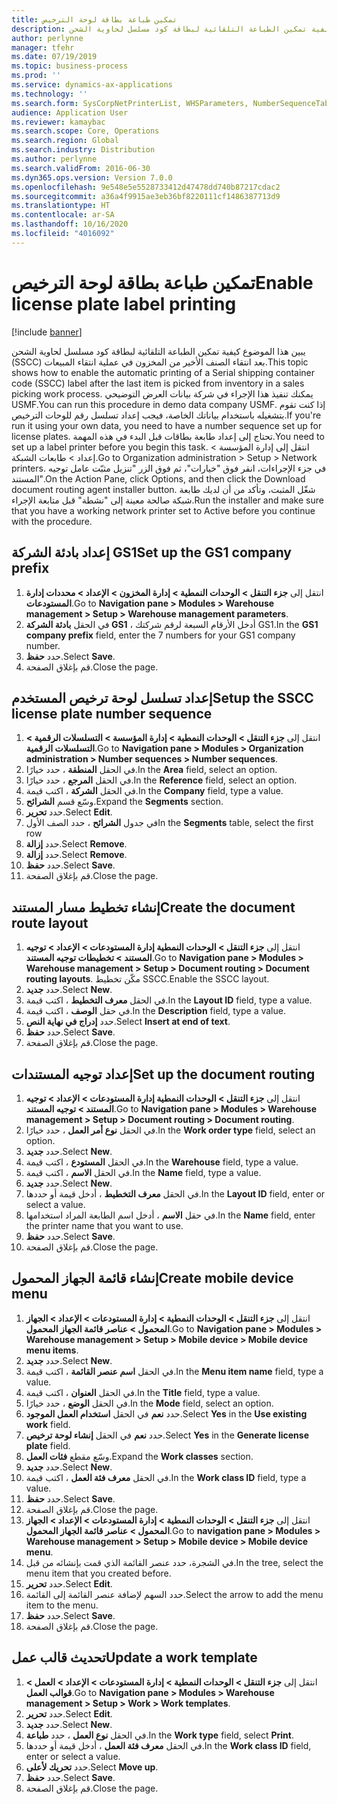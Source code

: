 ```yaml
---
title: تمكين طباعة بطاقة لوحة الترخيص
description: يبين هذا الموضوع كيفية تمكين الطباعة التلقائية لبطاقة كود مسلسل لحاوية الشحن (SSCC)‬ بعد انتقاء الصنف الأخير من المخزون في عملية انتقاء المبيعات.
author: perlynne
manager: tfehr
ms.date: 07/19/2019
ms.topic: business-process
ms.prod: ''
ms.service: dynamics-ax-applications
ms.technology: ''
ms.search.form: SysCorpNetPrinterList, WHSParameters, NumberSequenceTableListPage, NumberSequenceDetails, WHSDocumentRoutingLayout, WHSDocumentRouting, WHSRFMenuItem, WHSRFMenu, WHSWorkTemplateTable, WHSLicensePlateLabelBuildConfig, WHSLicensePlateLabel
audience: Application User
ms.reviewer: kamaybac
ms.search.scope: Core, Operations
ms.search.region: Global
ms.search.industry: Distribution
ms.author: perlynne
ms.search.validFrom: 2016-06-30
ms.dyn365.ops.version: Version 7.0.0
ms.openlocfilehash: 9e548e5e5528733412d47478dd740b87217cdac2
ms.sourcegitcommit: a36a4f9915ae3eb36bf8220111cf1486387713d9
ms.translationtype: HT
ms.contentlocale: ar-SA
ms.lasthandoff: 10/16/2020
ms.locfileid: "4016092"
---
```

# <a name="enable-license-plate-label-printing"></a><span data-ttu-id="2199c-103">تمكين طباعة بطاقة لوحة الترخيص</span><span class="sxs-lookup"><span data-stu-id="2199c-103">Enable license plate label printing</span></span>

[!include [banner](../../includes/banner.md)]

<span data-ttu-id="2199c-104">يبين هذا الموضوع كيفية تمكين الطباعة التلقائية لبطاقة كود مسلسل لحاوية الشحن (SSCC)‬ بعد انتقاء الصنف الأخير من المخزون في عملية انتقاء المبيعات.</span><span class="sxs-lookup"><span data-stu-id="2199c-104">This topic shows how to enable the automatic printing of a Serial shipping container code (SSCC) label after the last item is picked from inventory in a sales picking work process.</span></span> <span data-ttu-id="2199c-105">يمكنك تنفيذ هذا الإجراء في شركة بيانات العرض التوضيحي USMF.</span><span class="sxs-lookup"><span data-stu-id="2199c-105">You can run this procedure in demo data company USMF.</span></span> <span data-ttu-id="2199c-106">إذا كنت تقوم بتشغيله باستخدام بياناتك الخاصة، فيجب إعداد تسلسل رقم للوحات الترخيص.</span><span class="sxs-lookup"><span data-stu-id="2199c-106">If you're run it using your own data, you need to have a number sequence set up for license plates.</span></span> <span data-ttu-id="2199c-107">تحتاج إلى إعداد طابعة بطاقات قبل البدء في هذه المهمة.</span><span class="sxs-lookup"><span data-stu-id="2199c-107">You need to set up a label printer before you begin this task.</span></span> <span data-ttu-id="2199c-108">انتقل إلى إدارة المؤسسة > إعداد > طابعات الشبكة‬.</span><span class="sxs-lookup"><span data-stu-id="2199c-108">Go to Organization administration > Setup > Network printers.</span></span> <span data-ttu-id="2199c-109">في جزء الإجراءات، انقر فوق "خيارات"، ثم فوق الزر "تنزيل مثبّت عامل توجيه المستند‬".</span><span class="sxs-lookup"><span data-stu-id="2199c-109">On the Action Pane, click Options, and then click the Download document routing agent installer button.</span></span> <span data-ttu-id="2199c-110">شغّل المثبت، وتأكد من أن لديك طابعة شبكة صالحة معينة إلى "نشطة" قبل متابعة الإجراء.</span><span class="sxs-lookup"><span data-stu-id="2199c-110">Run the installer and make sure that you have a working network printer set to Active before you continue with the procedure.</span></span>


## <a name="set-up-the-gs1-company-prefix"></a><span data-ttu-id="2199c-111">إعداد بادئة الشركة GS1</span><span class="sxs-lookup"><span data-stu-id="2199c-111">Set up the GS1 company prefix</span></span>
1. <span data-ttu-id="2199c-112">انتقل إلى **جزء التنقل > الوحدات النمطية > إدارة المخزون > الإعداد > محددات إدارة المستودعات‬**.</span><span class="sxs-lookup"><span data-stu-id="2199c-112">Go to **Navigation pane > Modules > Warehouse management > Setup > Warehouse management parameters**.</span></span>
2. <span data-ttu-id="2199c-113">في الحقل **بادئة الشركة GS1** ، أدخل الأرقام السبعة لرقم شركتك GS1.</span><span class="sxs-lookup"><span data-stu-id="2199c-113">In the **GS1 company prefix** field, enter the 7 numbers for your GS1 company number.</span></span>
3. <span data-ttu-id="2199c-114">حدد **حفظ**.</span><span class="sxs-lookup"><span data-stu-id="2199c-114">Select **Save**.</span></span>
4. <span data-ttu-id="2199c-115">قم بإغلاق الصفحة.</span><span class="sxs-lookup"><span data-stu-id="2199c-115">Close the page.</span></span>

## <a name="setup-the-sscc-license-plate-number-sequence"></a><span data-ttu-id="2199c-116">إعداد تسلسل لوحة ترخيص المستخدم</span><span class="sxs-lookup"><span data-stu-id="2199c-116">Setup the SSCC license plate number sequence</span></span>
1. <span data-ttu-id="2199c-117">انتقل إلى **جزء التنقل > الوحدات النمطية > إدارة المؤسسة > التسلسلات الرقمية > التسلسلات الرقمية**.</span><span class="sxs-lookup"><span data-stu-id="2199c-117">Go to **Navigation pane > Modules > Organization administration > Number sequences > Number sequences**.</span></span>
2. <span data-ttu-id="2199c-118">في الحقل **المنطقة** ، حدد خيارًا.</span><span class="sxs-lookup"><span data-stu-id="2199c-118">In the **Area** field, select an option.</span></span>
3. <span data-ttu-id="2199c-119">في الحقل **المرجع** ، حدد خيارًا.</span><span class="sxs-lookup"><span data-stu-id="2199c-119">In the **Reference** field, select an option.</span></span>
4. <span data-ttu-id="2199c-120">في الحقل **الشركة** ، اكتب قيمة.</span><span class="sxs-lookup"><span data-stu-id="2199c-120">In the **Company** field, type a value.</span></span>
5. <span data-ttu-id="2199c-121">وسّع قسم **الشرائح**.</span><span class="sxs-lookup"><span data-stu-id="2199c-121">Expand the **Segments** section.</span></span>
6. <span data-ttu-id="2199c-122">حدد **تحرير**.</span><span class="sxs-lookup"><span data-stu-id="2199c-122">Select **Edit**.</span></span>
7. <span data-ttu-id="2199c-123">في جدول **الشرائح** ، حدد الصف الأول</span><span class="sxs-lookup"><span data-stu-id="2199c-123">In the **Segments** table, select the first row</span></span>
8. <span data-ttu-id="2199c-124">حدد **إزالة**.</span><span class="sxs-lookup"><span data-stu-id="2199c-124">Select **Remove**.</span></span>
9. <span data-ttu-id="2199c-125">حدد **إزالة**.</span><span class="sxs-lookup"><span data-stu-id="2199c-125">Select **Remove**.</span></span>
10. <span data-ttu-id="2199c-126">حدد **حفظ**.</span><span class="sxs-lookup"><span data-stu-id="2199c-126">Select **Save**.</span></span>
11. <span data-ttu-id="2199c-127">قم بإغلاق الصفحة.</span><span class="sxs-lookup"><span data-stu-id="2199c-127">Close the page.</span></span>

## <a name="create-the-document-route-layout"></a><span data-ttu-id="2199c-128">إنشاء تخطيط مسار المستند</span><span class="sxs-lookup"><span data-stu-id="2199c-128">Create the document route layout</span></span>
1. <span data-ttu-id="2199c-129">انتقل إلى **جزء التنقل > الوحدات النمطية إدارة المستودعات > الإعداد > توجيه المستند > تخطيطات توجيه المستند**.</span><span class="sxs-lookup"><span data-stu-id="2199c-129">Go to **Navigation pane > Modules > Warehouse management > Setup > Document routing > Document routing layouts**.</span></span> <span data-ttu-id="2199c-130">مكّن تخطيط SSCC.</span><span class="sxs-lookup"><span data-stu-id="2199c-130">Enable the SSCC layout.</span></span>  
2. <span data-ttu-id="2199c-131">حدد **جديد**.</span><span class="sxs-lookup"><span data-stu-id="2199c-131">Select **New**.</span></span>
3. <span data-ttu-id="2199c-132">في الحقل **معرف التخطيط** ، اكتب قيمة.</span><span class="sxs-lookup"><span data-stu-id="2199c-132">In the **Layout ID** field, type a value.</span></span>
4. <span data-ttu-id="2199c-133">في حقل **الوصف** ، اكتب قيمة.</span><span class="sxs-lookup"><span data-stu-id="2199c-133">In the **Description** field, type a value.</span></span>
5. <span data-ttu-id="2199c-134">حدد **إدراج في نهاية النص**.</span><span class="sxs-lookup"><span data-stu-id="2199c-134">Select **Insert at end of text**.</span></span>
6. <span data-ttu-id="2199c-135">حدد **حفظ**.</span><span class="sxs-lookup"><span data-stu-id="2199c-135">Select **Save**.</span></span>
7. <span data-ttu-id="2199c-136">قم بإغلاق الصفحة.</span><span class="sxs-lookup"><span data-stu-id="2199c-136">Close the page.</span></span>

## <a name="set-up-the-document-routing"></a><span data-ttu-id="2199c-137">إعداد توجيه المستندات</span><span class="sxs-lookup"><span data-stu-id="2199c-137">Set up the document routing</span></span>
1. <span data-ttu-id="2199c-138">انتقل إلى **جزء التنقل > الوحدات النمطية إدارة المستودعات > الإعداد > توجيه المستند > توجيه المستند**.</span><span class="sxs-lookup"><span data-stu-id="2199c-138">Go to **Navigation pane > Modules > Warehouse management > Setup > Document routing > Document routing**.</span></span>
2. <span data-ttu-id="2199c-139">في الحقل **نوع أمر العمل** ، حدد خيارًا.</span><span class="sxs-lookup"><span data-stu-id="2199c-139">In the **Work order type** field, select an option.</span></span>
3. <span data-ttu-id="2199c-140">حدد **جديد**.</span><span class="sxs-lookup"><span data-stu-id="2199c-140">Select **New**.</span></span>
4. <span data-ttu-id="2199c-141">في الحقل **المستودع** ، اكتب قيمة.</span><span class="sxs-lookup"><span data-stu-id="2199c-141">In the **Warehouse** field, type a value.</span></span>
5. <span data-ttu-id="2199c-142">في الحقل **الاسم** ، اكتب قيمة.</span><span class="sxs-lookup"><span data-stu-id="2199c-142">In the **Name** field, type a value.</span></span>
6. <span data-ttu-id="2199c-143">حدد **جديد**.</span><span class="sxs-lookup"><span data-stu-id="2199c-143">Select **New**.</span></span>
7. <span data-ttu-id="2199c-144">في الحقل **معرف التخطيط** ، أدخل قيمة أو حددها.</span><span class="sxs-lookup"><span data-stu-id="2199c-144">In the **Layout ID** field, enter or select a value.</span></span>
8. <span data-ttu-id="2199c-145">في حقل **الاسم** ، أدخل اسم الطابعة المراد استخدامها.</span><span class="sxs-lookup"><span data-stu-id="2199c-145">In the **Name** field, enter the printer name that you want to use.</span></span>
9. <span data-ttu-id="2199c-146">حدد **حفظ**.</span><span class="sxs-lookup"><span data-stu-id="2199c-146">Select **Save**.</span></span>
10. <span data-ttu-id="2199c-147">قم بإغلاق الصفحة.</span><span class="sxs-lookup"><span data-stu-id="2199c-147">Close the page.</span></span>

## <a name="create-mobile-device-menu"></a><span data-ttu-id="2199c-148">إنشاء قائمة الجهاز المحمول</span><span class="sxs-lookup"><span data-stu-id="2199c-148">Create mobile device menu</span></span>
1. <span data-ttu-id="2199c-149">انتقل إلى **جزء التنقل > الوحدات النمطية > إدارة المستودعات > الإعداد > الجهاز المحمول > عناصر قائمة الجهاز المحمول**.</span><span class="sxs-lookup"><span data-stu-id="2199c-149">Go to **Navigation pane > Modules > Warehouse management > Setup > Mobile device > Mobile device menu items**.</span></span>
2. <span data-ttu-id="2199c-150">حدد **جديد**.</span><span class="sxs-lookup"><span data-stu-id="2199c-150">Select **New**.</span></span>
3. <span data-ttu-id="2199c-151">في الحقل **اسم عنصر القائمة‬** ، اكتب قيمة.</span><span class="sxs-lookup"><span data-stu-id="2199c-151">In the **Menu item name** field, type a value.</span></span>
4. <span data-ttu-id="2199c-152">في الحقل **العنوان** ، اكتب قيمة.</span><span class="sxs-lookup"><span data-stu-id="2199c-152">In the **Title** field, type a value.</span></span>
5. <span data-ttu-id="2199c-153">في الحقل **الوضع** ، حدد خيارًا.</span><span class="sxs-lookup"><span data-stu-id="2199c-153">In the **Mode** field, select an option.</span></span>
6. <span data-ttu-id="2199c-154">حدد **نعم** في الحقل **استخدام العمل الموجود**.</span><span class="sxs-lookup"><span data-stu-id="2199c-154">Select **Yes** in the **Use existing work** field.</span></span>
7. <span data-ttu-id="2199c-155">حدد **نعم** في الحقل **إنشاء لوحة ترخيص**.</span><span class="sxs-lookup"><span data-stu-id="2199c-155">Select **Yes** in the **Generate license plate** field.</span></span>
8. <span data-ttu-id="2199c-156">وسّع مقطع **فئات العمل**.</span><span class="sxs-lookup"><span data-stu-id="2199c-156">Expand the **Work classes** section.</span></span>
9. <span data-ttu-id="2199c-157">حدد **جديد**.</span><span class="sxs-lookup"><span data-stu-id="2199c-157">Select **New**.</span></span>
10. <span data-ttu-id="2199c-158">في الحقل **معرف فئة العمل** ، اكتب قيمة.</span><span class="sxs-lookup"><span data-stu-id="2199c-158">In the **Work class ID** field, type a value.</span></span>
11. <span data-ttu-id="2199c-159">حدد **حفظ**.</span><span class="sxs-lookup"><span data-stu-id="2199c-159">Select **Save**.</span></span>
12. <span data-ttu-id="2199c-160">قم بإغلاق الصفحة.</span><span class="sxs-lookup"><span data-stu-id="2199c-160">Close the page.</span></span>
13. <span data-ttu-id="2199c-161">انتقل إلى **جزء التنقل > الوحدات النمطية > إدارة المستودعات > الإعداد > الجهاز المحمول > عناصر قائمة الجهاز المحمول**.</span><span class="sxs-lookup"><span data-stu-id="2199c-161">Go to **navigation pane > Modules > Warehouse management > Setup > Mobile device > Mobile device menu**.</span></span>
14. <span data-ttu-id="2199c-162">في الشجرة، حدد عنصر القائمة الذي قمت بإنشائه من قبل.</span><span class="sxs-lookup"><span data-stu-id="2199c-162">In the tree, select the menu item that you created before.</span></span>
15. <span data-ttu-id="2199c-163">حدد **تحرير**.</span><span class="sxs-lookup"><span data-stu-id="2199c-163">Select **Edit**.</span></span>
16. <span data-ttu-id="2199c-164">حدد السهم لإضافة عنصر القائمة إلى القائمة.</span><span class="sxs-lookup"><span data-stu-id="2199c-164">Select the arrow to add the menu item to the menu.</span></span>
17. <span data-ttu-id="2199c-165">حدد **حفظ**.</span><span class="sxs-lookup"><span data-stu-id="2199c-165">Select **Save**.</span></span>
18. <span data-ttu-id="2199c-166">قم بإغلاق الصفحة.</span><span class="sxs-lookup"><span data-stu-id="2199c-166">Close the page.</span></span>

## <a name="update-a-work-template"></a><span data-ttu-id="2199c-167">تحديث قالب عمل</span><span class="sxs-lookup"><span data-stu-id="2199c-167">Update a work template</span></span>
1. <span data-ttu-id="2199c-168">انتقل إلى **جزء التنقل > الوحدات النمطية > إدارة المستودعات > الإعداد > العمل > قوالب العمل**.</span><span class="sxs-lookup"><span data-stu-id="2199c-168">Go to **Navigation pane > Modules > Warehouse management > Setup > Work > Work templates**.</span></span>
2. <span data-ttu-id="2199c-169">حدد **تحرير**.</span><span class="sxs-lookup"><span data-stu-id="2199c-169">Select **Edit**.</span></span>
3. <span data-ttu-id="2199c-170">حدد **جديد**.</span><span class="sxs-lookup"><span data-stu-id="2199c-170">Select **New**.</span></span>
4. <span data-ttu-id="2199c-171">في الحقل **نوع العمل** ، حدد **طباعة**.</span><span class="sxs-lookup"><span data-stu-id="2199c-171">In the **Work type** field, select **Print**.</span></span>
5. <span data-ttu-id="2199c-172">في الحقل **معرف فئة العمل** ، أدخل قيمة أو حددها.</span><span class="sxs-lookup"><span data-stu-id="2199c-172">In the **Work class ID** field, enter or select a value.</span></span>
6. <span data-ttu-id="2199c-173">حدد **تحريك لأعلى**.</span><span class="sxs-lookup"><span data-stu-id="2199c-173">Select **Move up**.</span></span>
7. <span data-ttu-id="2199c-174">حدد **حفظ**.</span><span class="sxs-lookup"><span data-stu-id="2199c-174">Select **Save**.</span></span>
8. <span data-ttu-id="2199c-175">قم بإغلاق الصفحة.</span><span class="sxs-lookup"><span data-stu-id="2199c-175">Close the page.</span></span>

